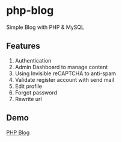 # php-blog
Simple Blog with PHP &amp; MySQL 

## Features
1. Authentication
2. Admin Dashboard to manage content
3. Using Invisible reCAPTCHA to anti-spam
4. Validate register account with send mail
5. Edit profile
6. Forgot password
7. Rewrite url

## Demo
[PHP Blog](http://realescapestring.byethost7.com)
